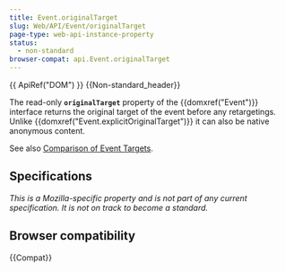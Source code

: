 ```yaml
---
title: Event.originalTarget
slug: Web/API/Event/originalTarget
page-type: web-api-instance-property
status:
  - non-standard
browser-compat: api.Event.originalTarget
---
```


{{ ApiRef("DOM") }} {{Non-standard_header}}

The read-only **`originalTarget`** property of the {{domxref("Event")}} interface returns the original target of the event before any retargetings. Unlike {{domxref("Event.explicitOriginalTarget")}} it can also be native anonymous content.

See also [Comparison of Event Targets](/en-US/docs/Web/API/Event/Comparison_of_Event_Targets).

## Specifications

_This is a Mozilla-specific property and is not part of any current specification. It is not on track to become a standard._

## Browser compatibility

{{Compat}}

